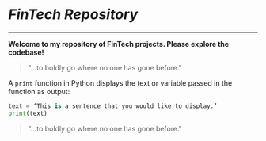 # *FinTech Repository*
---
**Welcome to my repository of FinTech projects. Please explore the codebase!**

> "...to boldly go where no one has gone before."

A `print` function in Python displays the text or variable passed in the function as output:

```python
text = ‘This is a sentence that you would like to display.’
print(text)
```



> "...to boldly go where no one has gone before."

